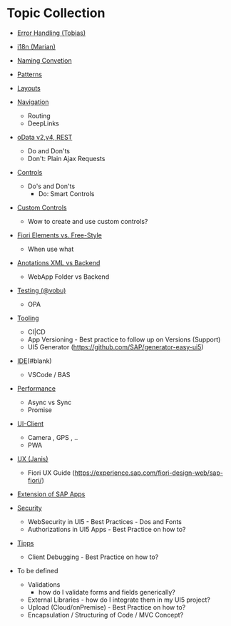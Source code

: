 # Topic Collection

- [Error Handling (Tobias)](#blank)
- [i18n (Marian)](#blank)
- [Naming Convetion](#blank)
- [Patterns](#blank)
- [Layouts](#blank)
- [Navigation](#blank)
  - Routing
  - DeepLinks
- [oData v2,v4, REST](#blank)
  - Do and Don'ts
  - Don't: Plain Ajax Requests
- [Controls](#blank)
  - Do's and Don'ts
    - Do:  Smart Controls
- [Custom Controls](#blank)
  - Wow to create and use custom controls?
- [Fiori Elements vs. Free-Style](#blank)
  - When use what
- [Anotations XML vs Backend](#blank)
  - WebApp Folder vs Backend
- [Testing (@vobu)](#blank)
  - OPA
- [Tooling](#blank)
  - CI|CD
  - App Versioning - Best practice to follow up on Versions (Support)
  - UI5 Generator (<https://github.com/SAP/generator-easy-ui5>)
- [IDE](Christian)(#blank)
  - VSCode / BAS
- [Performance](#blank)
  - Async vs Sync
  - Promise
- [UI-Client](#blank)
  - Camera , GPS , ..
  - PWA
- [UX (Janis)](#blank)
  - Fiori UX Guide (<https://experience.sap.com/fiori-design-web/sap-fiori/>)
- [Extension of SAP Apps](#blank)
- [Security](#blank)
  - WebSecurity in UI5 - Best Practices - Dos and Fonts
  - Authorizations in UI5 Apps - Best Practice on how to?
- [Tipps](#blank)
  - Client Debugging - Best Practice on how to?

- To be defined
  - Validations
    - how do I validate forms and fields generically?
  - External Libraries - how do I integrate them in my UI5 project?
  - Upload (Cloud/onPremise) - Best Practice on how to?
  - Encapsulation / Structuring of Code / MVC Concept?